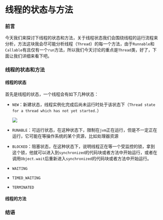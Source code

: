# 线程的状态与方法

### 前言

今天我们来探讨下线程的状态和方法，关于线程状态我们会围绕线程的运行流程来分析，方法这块我会尽可能分析线程（`Thread`）的每一个方法，由于`Runnable`和`Callable`有且仅有一个`run`方法，所以我们今天讨论的重点是`Thread`类，好了，下面让我们详细来看下吧。

### 线程的状态和方法

#### 线程的状态

首先是线程的状态，一个线程会有如下几种状态：

- `NEW`：新建状态，线程实例化完成后尚未运行时处于该状态下（`Thread state for a thread which has not yet started.`）

  ![](https://gitee.com/sysker/picBed/raw/master/blog/20211110084839.png)

- `RUNABLE`：可运行状态，在这种状态下，限制在`jvm`正在运行，但是不一定正在运行，它可能在等操作系统的某个资源，比如处理器资源

- `BLOCKED`：阻塞状态，在这种状态下，说明线程正在等一个受监控的锁，拿到这个锁，他就可以进入到`synchronized`的代码块或者方法中开始运行，或者在调用`Object.wait`后重新进入`synchronized`的代码块或者方法中开始运行。

- `WAITING`

- `TIMED_WAITING`

- `TERMINATED`



#### 线程的方法



### 结语
